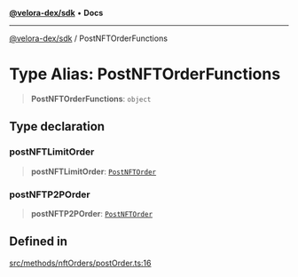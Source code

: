 [**@velora-dex/sdk**](../README.md) • **Docs**

***

[@velora-dex/sdk](../globals.md) / PostNFTOrderFunctions

# Type Alias: PostNFTOrderFunctions

> **PostNFTOrderFunctions**: `object`

## Type declaration

### postNFTLimitOrder

> **postNFTLimitOrder**: [`PostNFTOrder`](../-internal-/type-aliases/PostNFTOrder.md)

### postNFTP2POrder

> **postNFTP2POrder**: [`PostNFTOrder`](../-internal-/type-aliases/PostNFTOrder.md)

## Defined in

[src/methods/nftOrders/postOrder.ts:16](https://github.com/VeloraDEX/sdk/blob/master/src/methods/nftOrders/postOrder.ts#L16)

